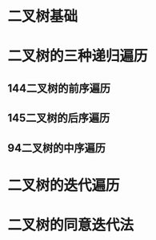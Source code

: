# 二叉树基础


# 二叉树的三种递归遍历


## 144二叉树的前序遍历


## 145二叉树的后序遍历


## 94二叉树的中序遍历


# 二叉树的迭代遍历


# 二叉树的同意迭代法

